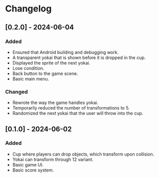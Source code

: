 # Changelog

## [0.2.0] - 2024-06-04

### Added

- Ensured that Android building and debugging work.
- A transparent yokai that is shown before it is dropped in the cup.
- Displayed the sprite of the next yokai.
- Lose condition.
- Back button to the game scene.
- Basic main menu.

### Changed

- Rewrote the way the game handles yokai.
- Temporarily reduced the number of transformations to 5.
- Randomized the next yokai that the user will throw into the cup.

## [0.1.0] - 2024-06-02

### Added

- Cup where players can drop objects, which transform upon collision.
- Yokai can transform through 12 variant.
- Basic game UI.
- Basic score system.
